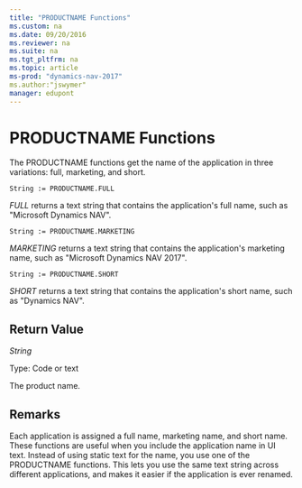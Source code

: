 ```yaml
---
title: "PRODUCTNAME Functions"
ms.custom: na
ms.date: 09/20/2016
ms.reviewer: na
ms.suite: na
ms.tgt_pltfrm: na
ms.topic: article
ms-prod: "dynamics-nav-2017"
ms.author:"jswymer"
manager: edupont
---
```


# PRODUCTNAME Functions
The PRODUCTNAME functions get the name of the application in three variations: full, marketing, and short.

```
String := PRODUCTNAME.FULL
```
*FULL* returns a text string that contains the application's full name, such as "Microsoft Dynamics NAV".

```
String := PRODUCTNAME.MARKETING
```
*MARKETING* returns a text string that contains the application's marketing name, such as "Microsoft Dynamics NAV 2017".

```
String := PRODUCTNAME.SHORT
```
*SHORT* returns a text string that contains the application's short name, such as "Dynamics NAV".

## Return Value
*String*

Type: Code or text

The product name.

## Remarks
Each application is assigned a full name, marketing name, and short name. These functions are useful when you include the application name in UI text. Instead of using static text for the name, you use one of the PRODUCTNAME functions. This lets you use the same text string across different applications, and makes it easier if the application is ever renamed.
